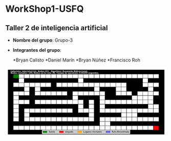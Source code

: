 # WorkShop1-USFQ
## Taller 2 de inteligencia artificial

- **Nombre del grupo**: Grupo-3
- **Integrantes del grupo**:

    *Bryan Calisto
    *Daniel Marín
    *Bryan Núñez
    *Francisco Roh

![Maze1](/Taller2/images/laberinto2.txt_Busqueda_Bidireccional.gif) 